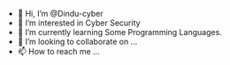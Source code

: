 - 👋 Hi, I’m @Dindu-cyber
- 👀 I’m interested in Cyber Security
- 🌱 I’m currently learning Some Programming Languages.
- 💞️ I’m looking to collaborate on ...
- 📫 How to reach me ...

<!---
Dindu-cyber/Dindu-cyber is a ✨ special ✨ repository because its `README.md` (this file) appears on your GitHub profile.
You can click the Preview link to take a look at your changes.
--->

